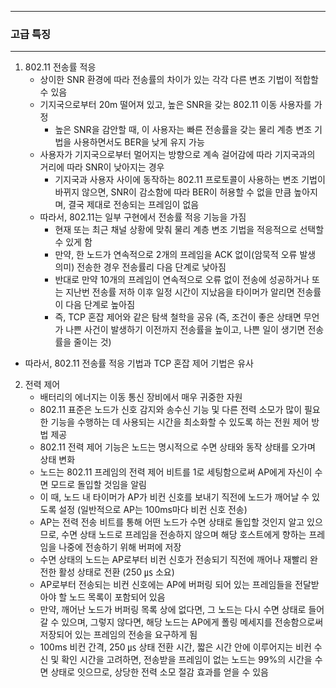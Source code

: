 -----
### 고급 특징
-----
1. 802.11 전송률 적응
   - 상이한 SNR 환경에 따라 전송률의 차이가 있는 각각 다른 변조 기법이 적합할 수 있음
   - 기지국으로부터 20m 떨어져 있고, 높은 SNR을 갖는 802.11 이동 사용자를 가정
     + 높은 SNR을 감안할 때, 이 사용자는 빠른 전송률을 갖는 물리 계층 변조 기법을 사용하면서도 BER을 낮게 유지 가능
   - 사용자가 기지국으로부터 멀어지는 방향으로 계속 걸어감에 따라 기지국과의 거리에 따라 SNR이 낮아지는 경우
     + 기지국과 사용자 사이에 동작하는 802.11 프로토콜이 사용하는 변조 기법이 바뀌지 않으면, SNR이 감소함에 따라 BER이 허용할 수 없을 만큼 높아지며, 결국 제대로 전송되는 프레임이 없음
   - 따라서, 802.11는 일부 구현에서 전송률 적응 기능을 가짐
     + 현재 또는 최근 채널 상황에 맞춰 물리 계층 변조 기법을 적응적으로 선택할 수 있게 함
     + 만약, 한 노드가 연속적으로 2개의 프레임을 ACK 없이(암묵적 오류 발생 의미) 전송한 경우 전송률리 다음 단계로 낮아짐
     + 반대로 만약 10개의 프레임이 연속적으로 오류 없이 전송에 성공하거나 또는 지난번 전송률 저하 이후 일정 시간이 지났음을 타이머가 알리면 전송률이 다음 단계로 높아짐
     + 즉, TCP 혼잡 제어와 같은 탐색 철학을 공유 (즉, 조건이 좋은 상태면 무언가 나쁜 사건이 발생하기 이전까지 전송률을 높이고, 나쁜 일이 생기면 전송률을 줄이는 것)
  - 따라서, 802.11 전송률 적응 기법과 TCP 혼잡 제어 기법은 유사

2. 전력 제어
   - 배터리의 에너지는 이동 통신 장비에서 매우 귀중한 자원
   - 802.11 표준은 노드가 신호 감지와 송수신 기능 및 다른 전력 소모가 많이 필요한 기능을 수행하는 데 사용되는 시간을 최소화할 수 있도록 하는 전원 제어 방법 제공
   - 802.11 전력 제어 기능은 노드는 명시적으로 수면 상태와 동작 상태를 오가며 상태 변화
   - 노드는 802.11 프레임의 전력 제어 비트를 1로 세팅함으로써 AP에게 자신이 수면 모드로 돌입할 것임을 알림
   - 이 때, 노드 내 타이머가 AP가 비컨 신호를 보내기 직전에 노드가 깨어날 수 있도록 설정 (일반적으로 AP는 100ms마다 비컨 신호 전송)
   - AP는 전력 전송 비트를 통해 어떤 노드가 수면 상태로 돌입할 것인지 알고 있으므로, 수면 상태 노드로 프레임을 전송하지 않으며 해당 호스트에게 향하는 프레임을 나중에 전송하기 위해 버퍼에 저장
   - 수면 상태의 노드는 AP로부터 비컨 신호가 전송되기 직전에 깨어나 재빨리 완전한 활성 상태로 전환 (250 ㎲ 소요)
   - AP로부터 전송되는 비컨 신호에는 AP에 버퍼링 되어 있는 프레임들을 전달받아야 할 노드 목록이 포함되어 있음
   - 만약, 깨어난 노드가 버퍼링 목록 상에 없다면, 그 노드는 다시 수면 상태로 들어갈 수 있으며, 그렇지 않다면, 해당 노드는 AP에게 폴링 메세지를 전송함으로써 저장되어 있는 프레임의 전송을 요구하게 됨
   - 100ms 비컨 간격, 250 ㎲ 상태 전환 시간, 짧은 시간 안에 이루어지는 비컨 수신 및 확인 시간을 고려하면, 전송받을 프레임이 없는 노드는 99%의 시간을 수면 상태로 잇으므로, 상당한 전력 소모 절감 효과를 얻을 수 있음
